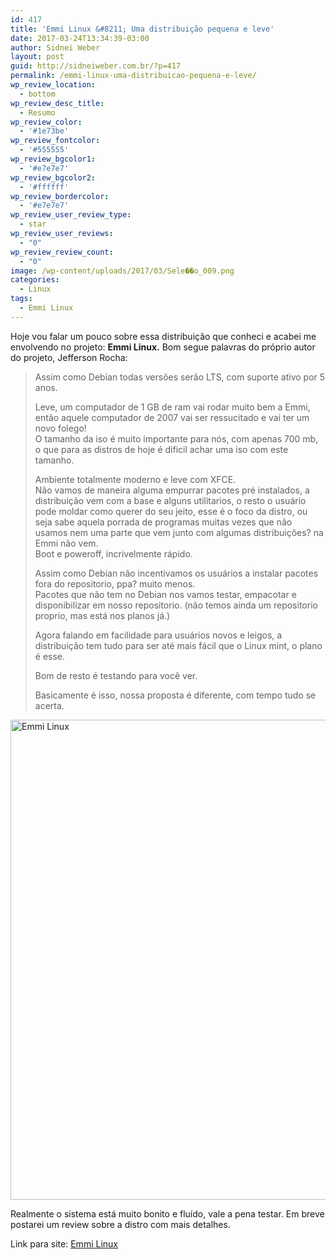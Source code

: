 ```yaml
---
id: 417
title: 'Emmi Linux &#8211; Uma distribuição pequena e leve'
date: 2017-03-24T13:34:39-03:00
author: Sidnei Weber
layout: post
guid: http://sidneiweber.com.br/?p=417
permalink: /emmi-linux-uma-distribuicao-pequena-e-leve/
wp_review_location:
  - bottom
wp_review_desc_title:
  - Resumo
wp_review_color:
  - '#1e73be'
wp_review_fontcolor:
  - '#555555'
wp_review_bgcolor1:
  - '#e7e7e7'
wp_review_bgcolor2:
  - '#ffffff'
wp_review_bordercolor:
  - '#e7e7e7'
wp_review_user_review_type:
  - star
wp_review_user_reviews:
  - "0"
wp_review_review_count:
  - "0"
image: /wp-content/uploads/2017/03/Sele��o_009.png
categories:
  - Linux
tags:
  - Emmi Linux
---
```

Hoje vou falar um pouco sobre essa distribuição que conheci e acabei me envolvendo no projeto: **Emmi Linux.** Bom segue palavras do próprio autor do projeto, Jefferson Rocha:

> Assim como Debian todas versões serão LTS, com suporte ativo por 5 anos.
> 
> Leve, um computador de 1 GB de ram vai rodar muito bem a Emmi, então aquele computador de 2007 vai ser ressucitado e vai ter um novo folego!  
> O tamanho da iso é muito importante para nós, com apenas 700 mb, o que para as distros de hoje é dificil achar uma iso com este tamanho.
> 
> Ambiente totalmente moderno e leve com XFCE.  
> Não vamos de maneira alguma empurrar pacotes pré instalados, a distribuição vem com a base e alguns utilitarios, o resto o usuário pode moldar como querer do seu jeito, esse é o foco da distro, ou seja sabe aquela porrada de programas muitas vezes que não usamos nem uma parte que vem junto com algumas distribuições? na Emmi não vem.  
> Boot e poweroff, incrivelmente rápido.
> 
> Assim como Debian não incentivamos os usuários a instalar pacotes fora do repositorio, ppa? muito menos.  
> Pacotes que não tem no Debian nos vamos testar, empacotar e disponibilizar em nosso repositorio. (não temos ainda um repositorio proprio, mas está nos planos já.)
> 
> Agora falando em facilidade para usuários novos e leigos, a distribuição tem tudo para ser até mais fácil que o Linux mint, o plano é esse.
> 
> Bom de resto é testando para você ver.
> 
> Basicamente é isso, nossa proposta é diferente, com tempo tudo se acerta.

<img class="alignnone size-large" src="http://emmilinux.tk/media/cap1.png" alt="Emmi Linux" width="1100" height="768" /> 

Realmente o sistema está muito bonito e fluído, vale a pena testar. Em breve postarei um review sobre a distro com mais detalhes.

Link para site: <a href="http://emmilinux.tk/" target="_blank">Emmi Linux</a>

&nbsp;